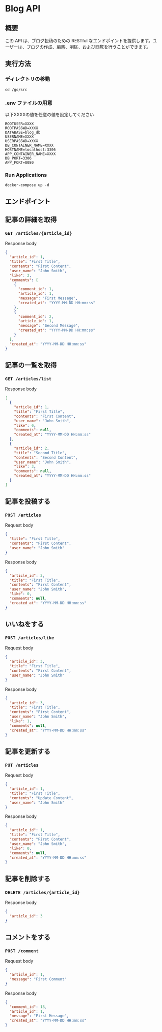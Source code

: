 # Blog API

## 概要

この API は、ブログ投稿のための RESTful なエンドポイントを提供します。ユーザーは、ブログの作成、編集、削除、および閲覧を行うことができます。

## 実行方法

### ディレクトリの移動
```
cd /go/src
```

### .env ファイルの用意

以下XXXXの値を任意の値を設定してください

```
ROOTUSER=XXXX
ROOTPASSWD=XXXX
DATABASE=blog_db
USERNAME=XXXX
USERPASSWD=XXXX
DB_CONTAINER_NAME=XXXX
HOSTNAME=localhost:3306
APP_CONTAINER_NAME=XXXX
DB_PORT=3306
APP_PORT=8080
```

### Run Applications

```
docker-compose up -d
```

###

## エンドポイント

## 記事の詳細を取得

### **`GET /articles/{article_id}`**

Response body

```json
{
  "article_id": 1,
  "title": "First Title",
  "contents": "First Content",
  "user_name": "John Smith",
  "like": 2,
  "comments": [
    {
      "comment_id": 1,
      "article_id": 1,
      "message": "First Message",
      "created_at": "YYYY-MM-DD HH:mm:ss"
    },
    {
      "comment_id": 2,
      "article_id": 1,
      "message": "Second Message",
      "created_at": "YYYY-MM-DD HH:mm:ss"
    }
  ],
  "created_at": "YYYY-MM-DD HH:mm:ss"
}
```

## 記事の一覧を取得

### **`GET /articles/list`**

Response body

```json
[
  {
    "article_id": 1,
    "title": "First Title",
    "contents": "First Content",
    "user_name": "John Smith",
    "like": 0,
    "comments": null,
    "created_at": "YYYY-MM-DD HH:mm:ss"
  },
  {
    "article_id": 2,
    "title": "Second Title",
    "contents": "Second Content",
    "user_name": "John Smith",
    "like": 3,
    "comments": null,
    "created_at": "YYYY-MM-DD HH:mm:ss"
  }
]
```

## 記事を投稿する

### **`POST /articles`**

Request body

```json
{
  "title": "First Title",
  "contents": "First Content",
  "user_name": "John Smith"
}
```

Response body

```json
{
  "article_id": 3,
  "title": "First Title",
  "contents": "First Content",
  "user_name": "John Smith",
  "like": 0,
  "comments": null,
  "created_at": "YYYY-MM-DD HH:mm:ss"
}
```

## いいねをする

### **`POST /articles/like`**

Request body

```json
{
  "article_id": 3,
  "title": "First Title",
  "contents": "First Content",
  "user_name": "John Smith"
}
```

Response body

```json
{
  "article_id": 3,
  "title": "First Title",
  "contents": "First Content",
  "user_name": "John Smith",
  "like": 1,
  "comments": null,
  "created_at": "YYYY-MM-DD HH:mm:ss"
}
```

## 記事を更新する

### **`PUT /articles`**

Request body

```json
{
  "article_id": 1,
  "title": "First Title",
  "contents": "Update Content",
  "user_name": "John Smith"
}
```

Response body

```json
{
  "article_id": 1,
  "title": "First Title",
  "contents": "First Content",
  "user_name": "John Smith",
  "like": 0,
  "comments": null,
  "created_at": "YYYY-MM-DD HH:mm:ss"
}
```

## 記事を削除する

### **`DELETE /articles/{article_id}`**

Response body

```json
{
  "article_id": 3
}
```

## コメントをする

### **`POST /comment`**

Request body

```json
{
  "article_id": 1,
  "message": "First Comment"
}
```

Response body

```json
{
  "comment_id": 13,
  "article_id": 1,
  "message": "First Message",
  "created_at": "YYYY-MM-DD HH:mm:ss"
}
```
